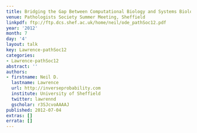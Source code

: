 ```yaml
---
title: Bridging the Gap Between Computational Biology and Systems Biology
venue: Pathologists Society Summer Meeting, Sheffield
linkpdf: ftp://ftp.dcs.shef.ac.uk/home/neil/ode_pathSoc12.pdf
year: '2012'
month: 7
day: '4'
layout: talk
key: Lawrence-pathSoc12
categories:
- Lawrence-pathSoc12
abstract: ''
authors:
- firstname: Neil D.
  lastname: Lawrence
  url: http://inverseprobability.com
  institute: University of Sheffield
  twitter: lawrennd
  gscholar: r3SJcvoAAAAJ
published: 2012-07-04
extras: []
errata: []
---
```

